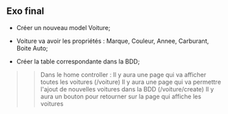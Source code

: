 ## Exo final

- Créer un nouveau model Voiture;

- Voiture va avoir les propriétés : Marque, Couleur, Annee, Carburant, Boite Auto;

- Créer la table correspondante dans la BDD;

> > Dans le home controller :
> > Il y aura une page qui va afficher toutes les voitures (/voiture)
> > Il y aura une page qui va permettre l'ajout de nouvelles voitures dans la BDD (/voiture/create)
> > Il y aura un bouton pour retourner sur la page qui affiche les voitures
